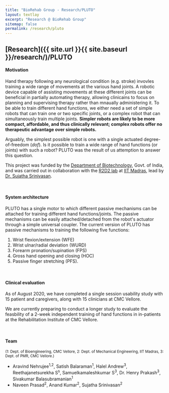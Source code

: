 ```yaml
---
title: "BioRehab Group - Research/PLUTO"
layout: textlay
excerpt: "Research @ BioRehab Group"
sitemap: false
permalink: /research/pluto
---
```


## [Research]({{ site.url }}{{ site.baseurl }}/research/)/PLUTO


#### **Motivation**
Hand therapy following any neurological condition (e.g. stroke) invovles training a wide range of movements at the various hand joints. A robotic device capable of assisting movements at these different joints can be beneficial in partially automating therapy, allowing clinicains to focus on planning and supervising therapy rather than mnaually administering it. To be able to train different hand functions, we either need a set of simple robots that can train one or two specific joints, or a complex robot that can simultaneously train multiple joints. **Simpler robots are likely to be more compact, affordable, and thus clinically relevant; complex robots offer no therapeutic advantage over simple robots.**

Arguably, the simplest possible robot is one with a single actuated degree-of-freedom (_dof_). Is it possible to train a wide range of hand functions (or joints) with such a robot? PLUTO was the result of us attemption to answer this question.

This project was funded by the [Department of Biotechnology](http://dbtindia.gov.in/), Govt. of India, and was carried out in collaboration with the [R2D2 lab](https://sites.google.com/view/r2d2website/) at [IIT Madras](https://www.iitm.ac.in/), lead by [Dr. Sujatha Srinivasan](https://sites.google.com/view/r2d2website/people?authuser=0).

<!-- <div markdown="0" id="carousel" class="carousel slide" data-ride="carousel" data-interval="2500" data-pause="hover" >

    <ol class="carousel-indicators">
        <li data-target="#carousel" data-slide-to="0" class="active"></li>
        <li data-target="#carousel" data-slide-to="1"></li>
        <li data-target="#carousel" data-slide-to="2"></li>
        <li data-target="#carousel" data-slide-to="3"></li>
        <li data-target="#carousel" data-slide-to="4"></li>
        <li data-target="#carousel" data-slide-to="5"></li>
        <li data-target="#carousel" data-slide-to="6"></li>
    </ol>

    <div class="carousel-inner" markdown="0">
        <div class="item active">
            <img src="{{ site.url }}{{ site.baseurl }}/images/pluto/pluto-icon.png" alt="Slide 1" />
        </div>
        <div class="item">
            <img src="{{ site.url }}{{ site.baseurl }}/images/pluto/pluto-icon.png" alt="Slide 2" />
        </div>
        <div class="item">
            <img src="{{ site.url }}{{ site.baseurl }}/images/pluto/pluto-icon.png" alt="Slide 3" />
        </div>
        <div class="item">
            <img src="{{ site.url }}{{ site.baseurl }}/images/pluto/pluto-icon.png" alt="Slide 4" />
        </div>
        <div class="item">
            <img src="{{ site.url }}{{ site.baseurl }}/images/pluto/pluto-icon.png" alt="Slide 5" />
        </div>
        <div class="item">
            <img src="{{ site.url }}{{ site.baseurl }}/images/pluto/pluto-icon.png" alt="Slide 6" />
        </div>       
         <div class="item">
            <img src="{{ site.url }}{{ site.baseurl }}/images/pluto/pluto-icon.png" alt="Slide 7" />
        </div>
    </div>
  <a class="left carousel-control" href="#carousel" role="button" data-slide="prev">
    <span class="glyphicon glyphicon-chevron-left" aria-hidden="true"></span>
    <span class="sr-only">Previous</span>
  </a>
  <a class="right carousel-control" href="#carousel" role="button" data-slide="next">
    <span class="glyphicon glyphicon-chevron-right" aria-hidden="true"></span>
    <span class="sr-only">Next</span>
  </a>
</div>  -->

<br />

#### **System architecture**
PLUTO has a single motor to which different passive mechanisms can be attached for training different hand functions/joints. The passive mechanisms can be easily attached/detached from the robot's actuator through a simple universal coupler. The current version of PLUTO has passive mechanisms to training the following five functions:
  1.	Wrist flexion/extension (WFE)
  2.	Wrist ulnar/radial deviation (WURD)
  3.	Forearm pronation/supination (FPS)
  4.	Gross hand opening and closing (HOC) 
  5.	Passive finger stretching (PFS). 

<br />

#### **Clinical evaluation**
As of August 2020, we have completed a single session usability study with 15 patient and caregivers, along with 15 clinicians at CMC Vellore.

We are currently preparing to conduct a longer study to evaluate the feasbility of a 2-week independent training of hand functions in in-patients at the Rehabilitation Institute of CMC Vellore. 

<br />

#### **Team**
<sup>(1: Dept. of Bioengineering, CMC Vellore, 2: Dept. of Mechanical Engineering, IIT Madras, 3: Dept. of PMR, CMC Vellore.)</sup>
  - Aravind Nehrujee<sup>1,2</sup>, Satish Balaraman<sup>1</sup>, Halel Andrew<sup>3</sup>, Reethajanetsurekha S<sup>s</sup>, Samuelkamaleshkumar S<sup>3</sup>, Dr. Henry Prakash<sup>3</sup>, Sivakumar Balasubramanian<sup>1</sup>
  - Naveen Prasad<sup>2</sup>, Anand Kumar<sup>2</sup>, Sujatha Srinivasan<sup>2</sup>

